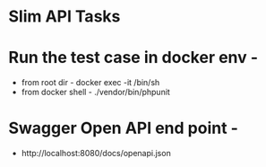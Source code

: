# Slim API Tasks

# Run the test case in docker env - 

- from root dir - docker exec -it <container-name> /bin/sh
- from docker shell - ./vendor/bin/phpunit

# Swagger Open API end point -

- http://localhost:8080/docs/openapi.json


